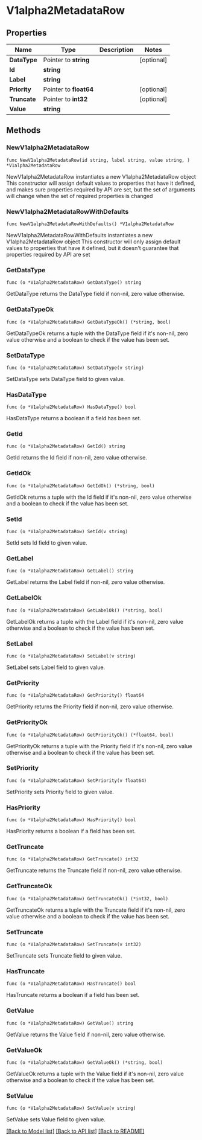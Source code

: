 # V1alpha2MetadataRow

## Properties

Name | Type | Description | Notes
------------ | ------------- | ------------- | -------------
**DataType** | Pointer to **string** |  | [optional] 
**Id** | **string** |  | 
**Label** | **string** |  | 
**Priority** | Pointer to **float64** |  | [optional] 
**Truncate** | Pointer to **int32** |  | [optional] 
**Value** | **string** |  | 

## Methods

### NewV1alpha2MetadataRow

`func NewV1alpha2MetadataRow(id string, label string, value string, ) *V1alpha2MetadataRow`

NewV1alpha2MetadataRow instantiates a new V1alpha2MetadataRow object
This constructor will assign default values to properties that have it defined,
and makes sure properties required by API are set, but the set of arguments
will change when the set of required properties is changed

### NewV1alpha2MetadataRowWithDefaults

`func NewV1alpha2MetadataRowWithDefaults() *V1alpha2MetadataRow`

NewV1alpha2MetadataRowWithDefaults instantiates a new V1alpha2MetadataRow object
This constructor will only assign default values to properties that have it defined,
but it doesn't guarantee that properties required by API are set

### GetDataType

`func (o *V1alpha2MetadataRow) GetDataType() string`

GetDataType returns the DataType field if non-nil, zero value otherwise.

### GetDataTypeOk

`func (o *V1alpha2MetadataRow) GetDataTypeOk() (*string, bool)`

GetDataTypeOk returns a tuple with the DataType field if it's non-nil, zero value otherwise
and a boolean to check if the value has been set.

### SetDataType

`func (o *V1alpha2MetadataRow) SetDataType(v string)`

SetDataType sets DataType field to given value.

### HasDataType

`func (o *V1alpha2MetadataRow) HasDataType() bool`

HasDataType returns a boolean if a field has been set.

### GetId

`func (o *V1alpha2MetadataRow) GetId() string`

GetId returns the Id field if non-nil, zero value otherwise.

### GetIdOk

`func (o *V1alpha2MetadataRow) GetIdOk() (*string, bool)`

GetIdOk returns a tuple with the Id field if it's non-nil, zero value otherwise
and a boolean to check if the value has been set.

### SetId

`func (o *V1alpha2MetadataRow) SetId(v string)`

SetId sets Id field to given value.


### GetLabel

`func (o *V1alpha2MetadataRow) GetLabel() string`

GetLabel returns the Label field if non-nil, zero value otherwise.

### GetLabelOk

`func (o *V1alpha2MetadataRow) GetLabelOk() (*string, bool)`

GetLabelOk returns a tuple with the Label field if it's non-nil, zero value otherwise
and a boolean to check if the value has been set.

### SetLabel

`func (o *V1alpha2MetadataRow) SetLabel(v string)`

SetLabel sets Label field to given value.


### GetPriority

`func (o *V1alpha2MetadataRow) GetPriority() float64`

GetPriority returns the Priority field if non-nil, zero value otherwise.

### GetPriorityOk

`func (o *V1alpha2MetadataRow) GetPriorityOk() (*float64, bool)`

GetPriorityOk returns a tuple with the Priority field if it's non-nil, zero value otherwise
and a boolean to check if the value has been set.

### SetPriority

`func (o *V1alpha2MetadataRow) SetPriority(v float64)`

SetPriority sets Priority field to given value.

### HasPriority

`func (o *V1alpha2MetadataRow) HasPriority() bool`

HasPriority returns a boolean if a field has been set.

### GetTruncate

`func (o *V1alpha2MetadataRow) GetTruncate() int32`

GetTruncate returns the Truncate field if non-nil, zero value otherwise.

### GetTruncateOk

`func (o *V1alpha2MetadataRow) GetTruncateOk() (*int32, bool)`

GetTruncateOk returns a tuple with the Truncate field if it's non-nil, zero value otherwise
and a boolean to check if the value has been set.

### SetTruncate

`func (o *V1alpha2MetadataRow) SetTruncate(v int32)`

SetTruncate sets Truncate field to given value.

### HasTruncate

`func (o *V1alpha2MetadataRow) HasTruncate() bool`

HasTruncate returns a boolean if a field has been set.

### GetValue

`func (o *V1alpha2MetadataRow) GetValue() string`

GetValue returns the Value field if non-nil, zero value otherwise.

### GetValueOk

`func (o *V1alpha2MetadataRow) GetValueOk() (*string, bool)`

GetValueOk returns a tuple with the Value field if it's non-nil, zero value otherwise
and a boolean to check if the value has been set.

### SetValue

`func (o *V1alpha2MetadataRow) SetValue(v string)`

SetValue sets Value field to given value.



[[Back to Model list]](../README.md#documentation-for-models) [[Back to API list]](../README.md#documentation-for-api-endpoints) [[Back to README]](../README.md)


